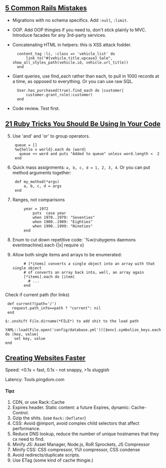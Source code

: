 ## [5 Common Rails Mistakes](http://www.mikeperham.com/2012/05/05/five-common-rails-mistakes/)

- Migrations with no schema specifics. Add `:null`, `:limit`.
- OOP. Add OOP thingies if you need to, don't stick plainly to MVC. Introduce facades for any 3rd-party services.
- Concatenating HTML in helpers: this is XSS attack fodder.

		content_tag :li, :class => 'vehicle_list' do
	  		link_to("#{vehicle.title.upcase} Sale", show_all_styles_path(vehicle.id, vehicle.url_title))
		end
	

- Giant queries, use find_each rather than each, to pull in 1000 records at a time, as opposed to everything. Or you can use raw SQL.

		User.has_purchased(true).find_each do |customer|
	  		customer.grant_role(:customer)
		end

- Code review. Test first.

## [21 Ruby Tricks You Should Be Using In Your Code](http://www.rubyinside.com/21-ruby-tricks-902.html)

5. Use 'and' and 'or' to group operators.

		queue = []
		%w{hello x world}.each do |word|
		  queue << word and puts "Added to queue" unless word.length <  2
		end


6. Quick mass assignments: `a, b, c, d = 1, 2, 3, 4`. Or you can put method arguments together:

		def my_method(*args)
			a, b, c, d = args
		end

7. Ranges, not comparisons

			year = 1972
				puts  case year
		    	when 1970..1979: "Seventies"
		    	when 1980..1989: "Eighties"
				when 1990..1999: "Nineties"
	     	end

8. Enum to cut down repetitive code: `%w{rubygems daemons eventmachine}.each {|x| require x}

9. Allow both single items and arrays to be enumerated:

			# [*items] converts a single object into an array with that single object
			# of converts an array back into, well, an array again
			[*items].each do |item|
			  # ...
			end

Check if current path (for links)

	 def current?(path='/')
	   request.path_info==path ? "current": nil
	 end

	$:.unshift File.dirname(*FILE*) to add shit to the load path

	YAML::load(File.open('config/database.yml'))[$env].symbolize_keys.each do |key, value|
		set key, value
	end

## [Creating Websites Faster](http://faster-websites.herokuapp.com/)

Speed: <0.1s = fast, 0.1s - not snappy, >1s sluggish

Latency: Tools.pingdom.com

#### Tipz

1. CDN, or use Rack::Cache
2. Expires header. Static content: a future Expires, dynamic: Cache-Control.
3. Gzip the shits. (use `Rack::Deflater`)
4. CSS: Avoid @import, avoid complex child selectors that affect performance.
5. Reduce DNS lookup, reduce the number of unique hostnames that they cx need to find.
6. Minify JS: Asset Manager, Node.js, RoR Sprockets, JS Compressor
7. Minify CSS: CSS compressor, YUI compressor, CSS condense
8. Avoid redirects/duplicate scripts.
9. Use ETag (some kind of cache thingie.)






















